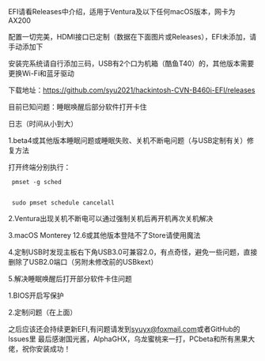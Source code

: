 EFI请看Releases中介绍，适用于Ventura及以下任何macOS版本，网卡为AX200

配置一切完美，HDMI接口已定制（数据在下面图片或Releases），EFI未添加，请手动添加下

安装完系统请自行添加三码，USB有2个口为机箱（酷鱼T40）的，其他版本需要更换Wi-Fi和蓝牙驱动

下载地址：https://github.com/syu2021/hackintosh-CVN-B460i-EFI/releases

目前已知问题：睡眠唤醒后部分软件打开卡住

日志（时间从小到大）

1.beta4或其他版本睡眠问题或睡眠失败、关机不断电问题（与USB定制有关）修复方法

打开终端分别执行：

```
 pmset -g sched
 
 
 sudo pmset schedule cancelall
```

2.Ventura出现关机不断电可以通过强制关机后再开机再次关机解决

3.macOS Monterey 12.6或其他版本登陆不了Store请使用魔法

4.定制USB时发现主板右下角USB3.0可兼容2.0，有点奇怪，避免一些问题，直接删除了USB2.0端口（另附未修改前的USBkext）

5.解决睡眠唤醒后打开部分软件卡住问题

1.BIOS开启写保护

2.定制问题（在上面）

之后应该还会持续更新EFI,有问题请发到[syuyx@foxmail.com](mailto:syuyx@foxmail.com)或者GitHub的lssues里 最后感谢国光酱，AlphaGHX，乌龙蜜桃来一打，PCbeta和所有黑果大佬，祝你安装成功！